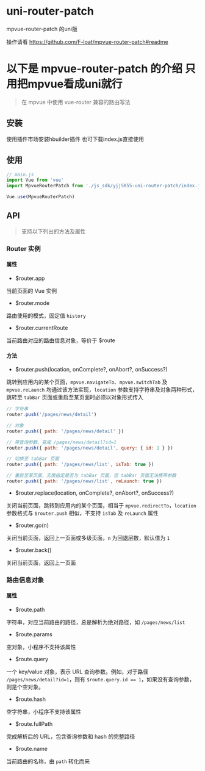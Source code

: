 # uni-router-patch
mpvue-router-patch 的uni版

操作请看
https://github.com/F-loat/mpvue-router-patch#readme

# 以下是 mpvue-router-patch 的介绍 只用把mpvue看成uni就行
> 在 mpvue 中使用 vue-router 兼容的路由写法

## 安装

使用插件市场安装hbuilder插件 也可下载index.js直接使用

## 使用

``` js
// main.js
import Vue from 'vue'
import MpvueRouterPatch from './js_sdk/yjj5855-uni-router-patch/index.js'

Vue.use(MpvueRouterPatch)
```

## API

> 支持以下列出的方法及属性

### Router 实例

#### 属性

* $router.app

当前页面的 Vue 实例

* $router.mode

路由使用的模式，固定值 `history`

* $router.currentRoute

当前路由对应的路由信息对象，等价于 $route

#### 方法

* $router.push(location, onComplete?, onAbort?, onSuccess?)

跳转到应用内的某个页面，`mpvue.navigateTo`、`mpvue.switchTab` 及 `mpvue.reLaunch` 均通过该方法实现，`location` 参数支持字符串及对象两种形式，跳转至 `tabBar` 页面或重启至某页面时必须以对象形式传入

``` js
// 字符串
router.push('/pages/news/detail')

// 对象
router.push({ path: '/pages/news/detail' })

// 带查询参数，变成 /pages/news/detail?id=1
router.push({ path: '/pages/news/detail', query: { id: 1 } })

// 切换至 tabBar 页面
router.push({ path: '/pages/news/list', isTab: true })

// 重启至某页面，无需指定是否为 tabBar 页面，但 tabBar 页面无法携带参数
router.push({ path: '/pages/news/list', reLaunch: true })
```

* $router.replace(location, onComplete?, onAbort?, onSuccess?)

关闭当前页面，跳转到应用内的某个页面，相当于 `mpvue.redirectTo`，`location` 参数格式与 `$router.push` 相似，不支持 `isTab` 及 `reLaunch` 属性

* $router.go(n)

关闭当前页面，返回上一页面或多级页面，`n` 为回退层数，默认值为 `1`

* $router.back()

关闭当前页面，返回上一页面

### 路由信息对象

#### 属性

* $route.path

字符串，对应当前路由的路径，总是解析为绝对路径，如 `/pages/news/list`

* $route.params

空对象，小程序不支持该属性

* $route.query

一个 key/value 对象，表示 URL 查询参数。例如，对于路径 `/pages/news/detail?id=1`，则有 `$route.query.id == 1`，如果没有查询参数，则是个空对象。

* $route.hash

空字符串，小程序不支持该属性

* $route.fullPath

完成解析后的 URL，包含查询参数和 hash 的完整路径

* $route.name

当前路由的名称，由 `path` 转化而来
